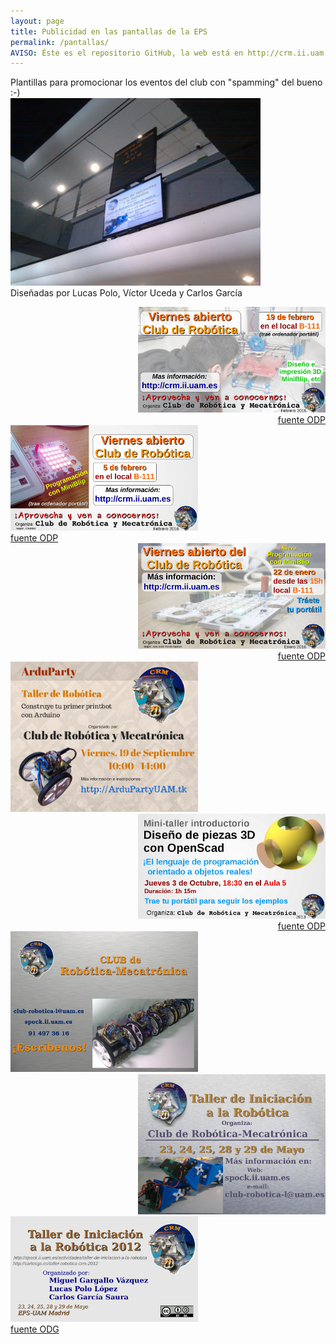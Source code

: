 ```yaml
---
layout: page
title: Publicidad en las pantallas de la EPS
permalink: /pantallas/
AVISO: Éste es el repositorio GitHub, la web está en http://crm.ii.uam.es/
---
```


Plantillas para promocionar los eventos del club con "spamming" del bueno :-)  
<img src="2012-05-24.jpg" width="400"/>  
Diseñadas por Lucas Polo, Víctor Uceda y Carlos García  


<div align="right">
<img src="2016_Cartel_viernesAbierto19febrero.jpg" width="300"/><br/>
<a href="2016_Cartel_viernesAbierto19febrero.odp">fuente ODP</a>
</div>

<div align="left">
<img src="2016_Cartel_viernesAbierto5febrero.jpg" width="300"/><br/>
<a href="2016_Cartel_viernesAbierto5febrero.odp">fuente ODP</a>
</div>



<div align="right">
<img src="2016_Cartel_viernesAbierto22enero.jpg" width="300"/><br/>
<a href="2016_Cartel_viernesAbierto22enero.odp">fuente ODP</a>
</div>

<div align="left">
<img src="2014_Cartel_ArduParty.png" width="300"/><br/>
</div>


<div align="right">
<img src="2013_Cartel_Taller_OpenScad.jpg" width="300"/><br/>
<a href="2013_Cartel_Taller_OpenScad.odp">fuente ODP</a>
</div>


<div align="left">
<img src="2012_cartel_presentacion_CRM.jpg" width="300"/><br/>
</div>


<div align="right">
<img src="2012_taller_arduino_pantallas.jpg" width="300"/><br/>
</div>


<div align="left">
<img src="2012_taller_iniciacion.png" width="300"/><br/>
<a href="2012_taller_iniciacion.odg">fuente ODG</a>
</div>

